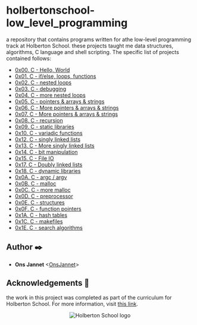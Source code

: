 # holbertonschool-low_level_programming
a repository that contains programs written for athe low-level programming track at Holberton School.  these projects taught me data structures, algorithms, C language and shell scripting. The specific list of projects contained follows:

* [0x00. C - Hello, World](./0x00-hello_world)
* [0x01. C - if/else, loops, functions](./0x01-variables_if_else_while)
* [0x02. C - nested loops](./0x02-functions_nested_loops)
* [0x03. C - debugging](./0x03-debugging)
* [0x04. C - more nested loops](./0x04-more_functions_nested_loops)
* [0x05. C - pointers & arrays & strings](./0x05-pointers_arrays_strings)
* [0x06. C - More pointers & arrays & strings](./0x06-pointers_arrays_strings)
* [0x07. C - More pointers & arrays & strings](./0x07-pointers_arrays_strings)
* [0x08. C - recursion](./0x08-recursion)
* [0x09. C - static libraries](./0x09-static_libraries)
* [0x10. C - variadic functions](./0x10-variadic_functions)
* [0x12. C - singly linked lists](./0x12-singly_linked_lists)
* [0x13. C - More singly linked lists](./0x13-more_singly_linked_lists)
* [0x14. C - bit manipulation](./0x14-bit_manipulation)
* [0x15. C - File IO](./0x15-file_io)
* [0x17. C - Doubly linked lists](./0x17-doubly_linked_lists)
* [0x18. C - dynamic libraries](./0x18-dynamic_libraries)
* [0x0A. C - argc / argv](./0x0A-argc_argv)
* [0x0B. C - malloc](./0x0B-malloc_free)
* [0x0C. C - more malloc](./0x0C-more_malloc_free)
* [0x0D. C - preprocessor](./0x0D-preprocessor)
* [0x0E. C - structures](./0x0E-structures_typedef)
* [0x0F. C - function pointers](./0x0F-function_pointers)
* [0x1A. C - hash tables](./0x1A-hash_tables)
* [0x1C. C - makefiles](./0x1C-makefiles)
* [0x1E. C - search algorithms](./0x1E-search_algorithms)

## Author :black_nib:

* **Ons Jannet** <[OnsJannet](https://github.com/OnsJannet)>

## Acknowledgements :pray:

the work in this project was completed as part of the curriculum for
Holberton School. For more information, visit
[this link](https://www.holbertonschool.com/).

<p align="center">
  <img src="http://www.holbertonschool.com/holberton-logo.png"
       alt="Holberton School logo"
  >
</p>
